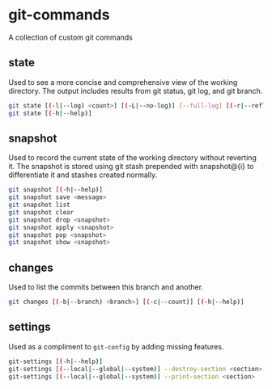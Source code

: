# git-commands

A collection of custom git commands

## state

Used to see a more concise and comprehensive view of the working directory. The output includes results from git status, git log, and git branch.

```bash
git state [(-l|--log) <count>] [(-L|--no-log)] [--full-log] [(-r|--reflog) <count>] [(-R|--no-reflog)] [--full-reflog] [(-s|--status)] [(-S|--no-status)] [(-B|--no-branches)] [(-T|--no-stashes)] [(-e|--show-empty)] [(-c|--color)] [(-C|--no-color)] [(-p|--pretty)]
git state [(-h|--help)]
```

## snapshot

Used to record the current state of the working directory without reverting it. The snapshot is stored using git stash prepended with snapshot@{i} to differentiate it and stashes created normally.

```bash
git snapshot [(-h|--help)]
git snapshot save <message>
git snapshot list
git snapshot clear
git snapshot drop <snapshot>
git snapshot apply <snapshot>
git snapshot pop <snapshot>
git snapshot show <snapshot>
```

## changes

Used to list the commits between this branch and another.

```bash
git changes [(-b|--branch) <branch>] [(-c|--count)] [(-h|--help)]
```

## settings

Used as a compliment to `git-config` by adding missing features.

```bash
git-settings [(-h|--help)]  
git-settings [(--local|--global|--system)] --destroy-section <section>  
git-settings [(--local|--global|--system)] --print-section <section>
```
